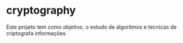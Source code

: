 # cryptography

Este projeto tem como objetivo, o estudo de algoritmos e tecnicas de criptografa informações
